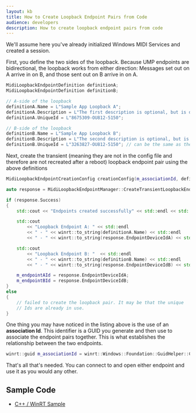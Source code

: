 ```yaml
---
layout: kb
title: How to Create Loopback Endpoint Pairs from Code
audience: developers
description: How to create loopback endpoint pairs from code
---
```


We'll assume here you've already initialized Windows MIDI Services and created a session.

First, you define the two sides of the loopback. Because UMP endpoints are bidirectional, the loopback works from either direction: Messages set out on A arrive in on B, and those sent out on B arrive in on A.

```cpp
MidiLoopbackEndpointDefinition definitionA;
MidiLoopbackEndpointDefinition definitionB;

// A-side of the loopback
definitionA.Name = L"Sample App Loopback A";
definitionA.Description = L"The first description is optional, but is displayed to users. This becomes the transport-defined description.";
definitionA.UniqueId = L"8675309-OU812-5150";

// B-side of the loopback
definitionB.Name = L"Sample App Loopback B";
definitionB.Description = L"The second description is optional, but is displayed to users. This becomes the transport-defined description.";
definitionB.UniqueId = L"3263827-OU812-5150"; // can be the same as the first one, but doesn't need to be.
```

Next, create the transient (meaning they are not in the config file and therefore are not recreated after a reboot) loopback endpoint pair using the above definitions

```cpp
MidiLoopbackEndpointCreationConfig creationConfig(m_associationId, definitionA, definitionB);

auto response = MidiLoopbackEndpointManager::CreateTransientLoopbackEndpoints(creationConfig);

if (response.Success)
{
    std::cout << "Endpoints created successfully" << std::endl << std::endl;

    std::cout
        << "Loopback Endpoint A: " << std::endl 
        << " - " << winrt::to_string(definitionA.Name) << std::endl
        << " - " << winrt::to_string(response.EndpointDeviceIdA) << std::endl << std::endl;

    std::cout 
        << "Loopback Endpoint B: "  << std::endl
        << " - " << winrt::to_string(definitionB.Name) << std::endl
        << " - " << winrt::to_string(response.EndpointDeviceIdB) << std::endl << std::endl;

    m_endpointAId = response.EndpointDeviceIdA;
    m_endpointBId = response.EndpointDeviceIdB;
}
else
{
    // failed to create the loopback pair. It may be that the unique
    // Ids are already in use.
}
```

One thing you may have noticed in the listing above is the use of an **association Id**. This identifier is a GUID you generate and then use to associate the endpoint pairs together. This is what establishes the relationship between the two endpoints.

```cpp
winrt::guid m_associationId = winrt::Windows::Foundation::GuidHelper::CreateNewGuid();
```

That's all that's needed. You can connect to and open either endpoint and use it as you would any other.

## Sample Code

* [C++ / WinRT Sample](https://github.com/microsoft/MIDI/blob/main/samples/cpp-winrt/loopback-endpoints/main.cpp)
